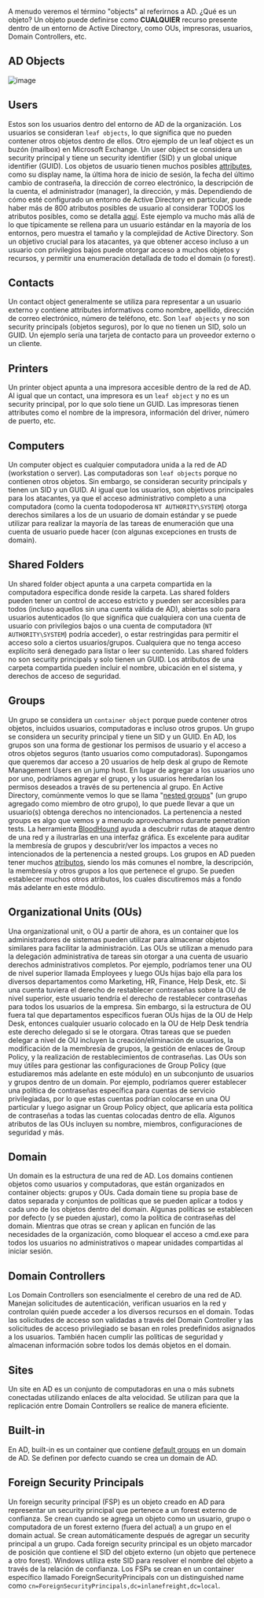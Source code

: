 A menudo veremos el término "objects" al referirnos a AD. ¿Qué es un objeto? Un objeto puede definirse como **CUALQUIER** recurso presente dentro de un entorno de Active Directory, como OUs, impresoras, usuarios, Domain Controllers, etc.

## AD Objects

![image](https://academy.hackthebox.com/storage/modules/74/adobjects.png)

## Users

Estos son los usuarios dentro del entorno de AD de la organización. Los usuarios se consideran `leaf objects`, lo que significa que no pueden contener otros objetos dentro de ellos. Otro ejemplo de un leaf object es un buzón (mailbox) en Microsoft Exchange. Un user object se considera un security principal y tiene un security identifier (SID) y un global unique identifier (GUID). Los objetos de usuario tienen muchos posibles [attributes](http://www.kouti.com/tables/userattributes.htm), como su display name, la última hora de inicio de sesión, la fecha del último cambio de contraseña, la dirección de correo electrónico, la descripción de la cuenta, el administrador (manager), la dirección, y más. Dependiendo de cómo esté configurado un entorno de Active Directory en particular, puede haber más de 800 atributos posibles de usuario al considerar TODOS los atributos posibles, como se detalla [aquí](https://www.easy365manager.com/how-to-get-all-active-directory-user-object-attributes/). Este ejemplo va mucho más allá de lo que típicamente se rellena para un usuario estándar en la mayoría de los entornos, pero muestra el tamaño y la complejidad de Active Directory. Son un objetivo crucial para los atacantes, ya que obtener acceso incluso a un usuario con privilegios bajos puede otorgar acceso a muchos objetos y recursos, y permitir una enumeración detallada de todo el domain (o forest).

## Contacts

Un contact object generalmente se utiliza para representar a un usuario externo y contiene attributes informativos como nombre, apellido, dirección de correo electrónico, número de teléfono, etc. Son `leaf objects` y no son security principals (objetos seguros), por lo que no tienen un SID, solo un GUID. Un ejemplo sería una tarjeta de contacto para un proveedor externo o un cliente.

## Printers

Un printer object apunta a una impresora accesible dentro de la red de AD. Al igual que un contact, una impresora es un `leaf object` y no es un security principal, por lo que solo tiene un GUID. Las impresoras tienen attributes como el nombre de la impresora, información del driver, número de puerto, etc.

## Computers

Un computer object es cualquier computadora unida a la red de AD (workstation o server). Las computadoras son `leaf objects` porque no contienen otros objetos. Sin embargo, se consideran security principals y tienen un SID y un GUID. Al igual que los usuarios, son objetivos principales para los atacantes, ya que el acceso administrativo completo a una computadora (como la cuenta todopoderosa `NT AUTHORITY\SYSTEM`) otorga derechos similares a los de un usuario de domain estándar y se puede utilizar para realizar la mayoría de las tareas de enumeración que una cuenta de usuario puede hacer (con algunas excepciones en trusts de domain).

## Shared Folders

Un shared folder object apunta a una carpeta compartida en la computadora específica donde reside la carpeta. Las shared folders pueden tener un control de acceso estricto y pueden ser accesibles para todos (incluso aquellos sin una cuenta válida de AD), abiertas solo para usuarios autenticados (lo que significa que cualquiera con una cuenta de usuario con privilegios bajos o una cuenta de computadora (`NT AUTHORITY\SYSTEM`) podría acceder), o estar restringidas para permitir el acceso solo a ciertos usuarios/grupos. Cualquiera que no tenga acceso explícito será denegado para listar o leer su contenido. Las shared folders no son security principals y solo tienen un GUID. Los atributos de una carpeta compartida pueden incluir el nombre, ubicación en el sistema, y derechos de acceso de seguridad.

## Groups

Un grupo se considera un `container object` porque puede contener otros objetos, incluidos usuarios, computadoras e incluso otros grupos. Un grupo se considera un security principal y tiene un SID y un GUID. En AD, los grupos son una forma de gestionar los permisos de usuario y el acceso a otros objetos seguros (tanto usuarios como computadoras). Supongamos que queremos dar acceso a 20 usuarios de help desk al grupo de Remote Management Users en un jump host. En lugar de agregar a los usuarios uno por uno, podríamos agregar el grupo, y los usuarios heredarían los permisos deseados a través de su pertenencia al grupo. En Active Directory, comúnmente vemos lo que se llama "[nested groups](https://docs.microsoft.com/en-us/windows/win32/ad/nesting-a-group-in-another-group)" (un grupo agregado como miembro de otro grupo), lo que puede llevar a que un usuario(s) obtenga derechos no intencionados. La pertenencia a nested groups es algo que vemos y a menudo aprovechamos durante penetration tests. La herramienta [BloodHound](https://github.com/BloodHoundAD/BloodHound) ayuda a descubrir rutas de ataque dentro de una red y a ilustrarlas en una interfaz gráfica. Es excelente para auditar la membresía de grupos y descubrir/ver los impactos a veces no intencionados de la pertenencia a nested groups. Los grupos en AD pueden tener muchos [atributos](http://www.selfadsi.org/group-attributes.htm), siendo los más comunes el nombre, la descripción, la membresía y otros grupos a los que pertenece el grupo. Se pueden establecer muchos otros atributos, los cuales discutiremos más a fondo más adelante en este módulo.

## Organizational Units (OUs)

Una organizational unit, o OU a partir de ahora, es un container que los administradores de sistemas pueden utilizar para almacenar objetos similares para facilitar la administración. Las OUs se utilizan a menudo para la delegación administrativa de tareas sin otorgar a una cuenta de usuario derechos administrativos completos. Por ejemplo, podríamos tener una OU de nivel superior llamada Employees y luego OUs hijas bajo ella para los diversos departamentos como Marketing, HR, Finance, Help Desk, etc. Si una cuenta tuviera el derecho de restablecer contraseñas sobre la OU de nivel superior, este usuario tendría el derecho de restablecer contraseñas para todos los usuarios de la empresa. Sin embargo, si la estructura de OU fuera tal que departamentos específicos fueran OUs hijas de la OU de Help Desk, entonces cualquier usuario colocado en la OU de Help Desk tendría este derecho delegado si se le otorgara. Otras tareas que se pueden delegar a nivel de OU incluyen la creación/eliminación de usuarios, la modificación de la membresía de grupos, la gestión de enlaces de Group Policy, y la realización de restablecimientos de contraseñas. Las OUs son muy útiles para gestionar las configuraciones de Group Policy (que estudiaremos más adelante en este módulo) en un subconjunto de usuarios y grupos dentro de un domain. Por ejemplo, podríamos querer establecer una política de contraseñas específica para cuentas de servicio privilegiadas, por lo que estas cuentas podrían colocarse en una OU particular y luego asignar un Group Policy object, que aplicaría esta política de contraseñas a todas las cuentas colocadas dentro de ella. Algunos atributos de las OUs incluyen su nombre, miembros, configuraciones de seguridad y más.

## Domain

Un domain es la estructura de una red de AD. Los domains contienen objetos como usuarios y computadoras, que están organizados en container objects: grupos y OUs. Cada domain tiene su propia base de datos separada y conjuntos de políticas que se pueden aplicar a todos y cada uno de los objetos dentro del domain. Algunas políticas se establecen por defecto (y se pueden ajustar), como la política de contraseñas del domain. Mientras que otras se crean y aplican en función de las necesidades de la organización, como bloquear el acceso a cmd.exe para todos los usuarios no administrativos o mapear unidades compartidas al iniciar sesión.

## Domain Controllers

Los Domain Controllers son esencialmente el cerebro de una red de AD. Manejan solicitudes de autenticación, verifican usuarios en la red y controlan quién puede acceder a los diversos recursos en el domain. Todas las solicitudes de acceso son validadas a través del Domain Controller y las solicitudes de acceso privilegiado se basan en roles predefinidos asignados a los usuarios. También hacen cumplir las políticas de seguridad y almacenan información sobre todos los demás objetos en el domain.

## Sites

Un site en AD es un conjunto de computadoras en una o más subnets conectadas utilizando enlaces de alta velocidad. Se utilizan para que la replicación entre Domain Controllers se realice de manera eficiente.

## Built-in

En AD, built-in es un container que contiene [default groups](https://docs.microsoft.com/en-us/windows/security/identity-protection/access-control/active-directory-security-groups) en un domain de AD. Se definen por defecto cuando se crea un domain de AD.

## Foreign Security Principals

Un foreign security principal (FSP) es un objeto creado en AD para representar un security principal que pertenece a un forest externo de confianza. Se crean cuando se agrega un objeto como un usuario, grupo o computadora de un forest externo (fuera del actual) a un grupo en el domain actual. Se crean automáticamente después de agregar un security principal a un grupo. Cada foreign security principal es un objeto marcador de posición que contiene el SID del objeto externo (un objeto que pertenece a otro forest). Windows utiliza este SID para resolver el nombre del objeto a través de la relación de confianza. Los FSPs se crean en un container específico llamado ForeignSecurityPrincipals con un distinguished name como `cn=ForeignSecurityPrincipals,dc=inlanefreight,dc=local`.